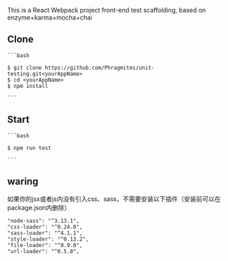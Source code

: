 This is a React Webpack project front-end test scaffolding, based on enzyme+karma+mocha+chai



## Clone


    ```bash

    $ git clone https://github.com/Phragmites/unit-testing.git<yourAppName>
    $ cd <yourAppName>
    $ npm install

    ```

## Start

    ```bash

    $ npm run test

    ```

 
## waring

如果你的jsx或者js内没有引入css、sass，不需要安装以下插件（安装前可以在package.json内删除）


    "node-sass": "^3.13.1",
    "css-loader": "^0.24.0",
    "sass-loader": "^4.1.1",
    "style-loader": "^0.13.2",
    "file-loader": "^0.9.0",
    "url-loader": "^0.5.8",


